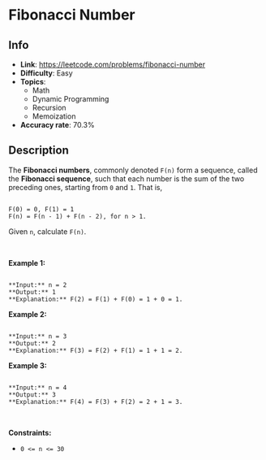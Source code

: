 # Fibonacci Number

## Info  
- **Link**: https://leetcode.com/problems/fibonacci-number
- **Difficulty**: Easy  
- **Topics**:   
    - Math
    - Dynamic Programming
    - Recursion
    - Memoization
- **Accuracy rate**: 70.3%  

## Description  
    
The **Fibonacci numbers**, commonly denoted `F(n)` form a sequence, called the **Fibonacci sequence**, such that each number is the sum of the two preceding ones, starting from `0` and `1`. That is,



```

F(0) = 0, F(1) = 1
F(n) = F(n - 1) + F(n - 2), for n > 1.

```

Given `n`, calculate `F(n)`.


 


**Example 1:**



```

**Input:** n = 2
**Output:** 1
**Explanation:** F(2) = F(1) + F(0) = 1 + 0 = 1.

```

**Example 2:**



```

**Input:** n = 3
**Output:** 2
**Explanation:** F(3) = F(2) + F(1) = 1 + 1 = 2.

```

**Example 3:**



```

**Input:** n = 4
**Output:** 3
**Explanation:** F(4) = F(3) + F(2) = 2 + 1 = 3.

```

 


**Constraints:**


* `0 <= n <= 30`


  
    